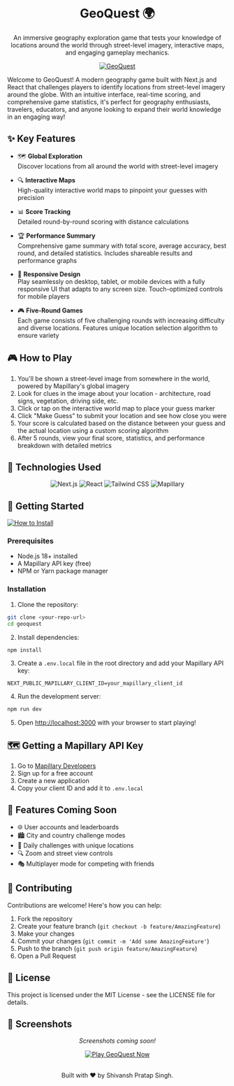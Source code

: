 <a name="readme-top"></a>

<div align="center">
  <h1>GeoQuest 🌍</h1>
  <p>An immersive geography exploration game that tests your knowledge of locations around the world through street-level imagery, interactive maps, and engaging gameplay mechanics.</p>
  
  <a href="https://geog-eight.vercel.app/"><img src="https://img.shields.io/badge/Geo-Quest-0066FF?style=for-the-badge&logo=vercel&logoColor=white" alt="GeoQuest"></a>

 
</div>

Welcome to GeoQuest! A modern geography game built with Next.js and React that challenges players to identify locations from street-level imagery around the globe. With an intuitive interface, real-time scoring, and comprehensive game statistics, it's perfect for geography enthusiasts, travelers, educators, and anyone looking to expand their world knowledge in an engaging way!

## ✨ Key Features

* 🗺️ **Global Exploration**
  </br>Discover locations from all around the world with street-level imagery

* 🔍 **Interactive Maps**
  </br>High-quality interactive world maps to pinpoint your guesses with precision

* 📊 **Score Tracking**
  </br>Detailed round-by-round scoring with distance calculations

* 🏆 **Performance Summary**
  </br>Comprehensive game summary with total score, average accuracy, best round, and detailed statistics. Includes shareable results and performance graphs

* 📱 **Responsive Design**
  </br>Play seamlessly on desktop, tablet, or mobile devices with a fully responsive UI that adapts to any screen size. Touch-optimized controls for mobile players

* 🎮 **Five-Round Games**
  </br>Each game consists of five challenging rounds with increasing difficulty and diverse locations. Features unique location selection algorithm to ensure variety

## 🎮 How to Play

1. You'll be shown a street-level image from somewhere in the world, powered by Mapillary's global imagery
2. Look for clues in the image about your location - architecture, road signs, vegetation, driving side, etc.
3. Click or tap on the interactive world map to place your guess marker
4. Click "Make Guess" to submit your location and see how close you were
5. Your score is calculated based on the distance between your guess and the actual location using a custom scoring algorithm
6. After 5 rounds, view your final score, statistics, and performance breakdown with detailed metrics

## 🔧 Technologies Used

<div align="center">
  <img src="https://img.shields.io/badge/Next.js-000000?style=for-the-badge&logo=next.js&logoColor=white" alt="Next.js">
  <img src="https://img.shields.io/badge/React-61DAFB?style=for-the-badge&logo=react&logoColor=black" alt="React">
  <img src="https://img.shields.io/badge/Tailwind_CSS-38B2AC?style=for-the-badge&logo=tailwind-css&logoColor=white" alt="Tailwind CSS">
  <img src="https://img.shields.io/badge/Mapillary-3B5998?style=for-the-badge&logo=mapillary&logoColor=white" alt="Mapillary">
</div>

## 🚀 Getting Started


  <a href="#-getting-started"><img src="https://img.shields.io/badge/🔧%20How%20to%20Install-808080?style=for-the-badge" alt="How to Install"></a>

  
### Prerequisites
- Node.js 18+ installed
- A Mapillary API key (free)
- NPM or Yarn package manager

### Installation
1. Clone the repository:
```bash
git clone <your-repo-url>
cd geoquest
```

2. Install dependencies:
```bash
npm install
```

3. Create a `.env.local` file in the root directory and add your Mapillary API key:
```
NEXT_PUBLIC_MAPILLARY_CLIENT_ID=your_mapillary_client_id
```

4. Run the development server:
```bash
npm run dev
```

5. Open [http://localhost:3000](http://localhost:3000) with your browser to start playing!

## 🗺️ Getting a Mapillary API Key

1. Go to [Mapillary Developers](https://www.mapillary.com/developer)
2. Sign up for a free account
3. Create a new application
4. Copy your client ID and add it to `.env.local`

## 🎯 Features Coming Soon

* 🌐 User accounts and leaderboards
* 🏙️ City and country challenge modes
* 🔄 Daily challenges with unique locations
* 🔍 Zoom and street view controls
* 🎭 Multiplayer mode for competing with friends

## 🤝 Contributing

Contributions are welcome! Here's how you can help:

1. Fork the repository
2. Create your feature branch (`git checkout -b feature/AmazingFeature`)
3. Make your changes
4. Commit your changes (`git commit -m 'Add some AmazingFeature'`)
5. Push to the branch (`git push origin feature/AmazingFeature`)
6. Open a Pull Request

## 📄 License

This project is licensed under the MIT License - see the LICENSE file for details.

## 🌟 Screenshots

<div align="center">
  <p><i>Screenshots coming soon!</i></p>
</div>

<div align="center">
  <a href="https://geog-eight.vercel.app/"><img src="https://img.shields.io/badge/🌍%20Play%20GeoQuest%20Now-4285F4?style=for-the-badge" alt="Play GeoQuest Now"></a>
</div>

<div align="center">
<br>


  Built with ♥️ by Shivansh Pratap Singh.
</div>
